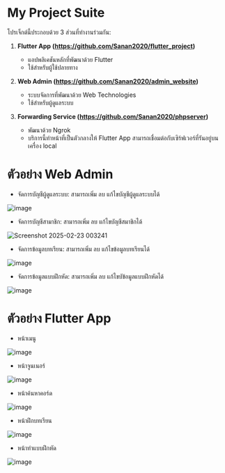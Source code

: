 # My Project Suite

โปรเจ็กต์นี้ประกอบด้วย 3 ส่วนที่ทำงานร่วมกัน:

1. **Flutter App (https://github.com/Sanan2020/flutter_project)**  
   - แอปพลิเคชันหลักที่พัฒนาด้วย Flutter  
   - ใช้สำหรับผู้ใช้ปลายทาง  

2. **Web Admin (https://github.com/Sanan2020/admin_website)**  
   - ระบบจัดการที่พัฒนาด้วย Web Technologies  
   - ใช้สำหรับผู้ดูแลระบบ  

3. **Forwarding Service (https://github.com/Sanan2020/phpserver)**  
   - พัฒนาด้วย Ngrok
   - บริการนี้ทำหน้าที่เป็นตัวกลางให้ Flutter App สามารถเชื่อมต่อกับเซิร์ฟเวอร์ที่รันอยู่บนเครื่อง local


# ตัวอย่าง Web Admin
- จัดการบัญชีผู้ดูแลระบบ: สามารถเพิ่ม ลบ แก้ไขบัญชีผู้ดูแลระบบได้

![image](https://github.com/user-attachments/assets/a18d0c91-a9d3-486a-810a-be0305c5bbfe)

- จัดการบัญชีสามาชิก: สามารถเพิ่ม ลบ แก้ไขบัญชีสมาชิกได้
  
![Screenshot 2025-02-23 003241](https://github.com/user-attachments/assets/d47a85d0-d80a-4f8c-aa91-fb03b63c6a27)

- จัดการข้อมูลบทเรียน: สามารถเพิ่ม ลบ แก้ไขข้อมูลบทเรียนได้
  
![image](https://github.com/user-attachments/assets/86686c4f-4a13-4630-9f70-a9785d38ea05)

- จัดการข้อมูลแบบฝึกหัด: สามารถเพิ่ม ลบ แก้ไขบัข้อมูลแบบฝึกหัดได้
  
![image](https://github.com/user-attachments/assets/bbe417b5-8ba6-4233-885f-1ed1326d1906)

# ตัวอย่าง Flutter App
- หน้าเมนู
  
![image](https://github.com/user-attachments/assets/f97ac22d-7ff4-4c8e-81c3-a7221c9a0055)

- หน้าจูนเนอร์
  
![image](https://github.com/user-attachments/assets/982be066-d497-4467-95ea-973e927ece57)

- หน้าค้นหาคอร์ด
  
![image](https://github.com/user-attachments/assets/4c031c38-2627-48da-a47c-30fd0d9a1647)

- หน้าฝึกบทเรียน
  
![image](https://github.com/user-attachments/assets/180f75cd-bb72-41fb-a16d-8b8a0c563632)

- หน้าทำแบบฝึกหัด
  
![image](https://github.com/user-attachments/assets/91be0062-5d54-4028-8daa-c05fea9f3a4f)



